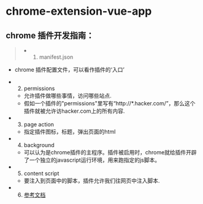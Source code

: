 # chrome-extension-vue-app

## chrome 插件开发指南：
> * 1. manifest.json 
  - chrome 插件配置文件，可以看作插件的‘入口’
* 2. permissions
  - 允许插件做哪些事情，访问哪些站点.
  - 假如一个插件的"permissions"里写有“http://*.hacker.com/”，那么这个插件就被允许访hacker.com上的所有内容.
* 3. page action
  - 指定插件图标，标题，弹出页面的html
* 4. background
  - 可以认为是chrome插件的主程序。插件被启用时，chrome就给插件开辟了一个独立的javascript运行环境，用来跑指定的js脚本。
* 5. content script
  - 要注入到页面中的脚本，插件允许我们往网页中注入脚本.
* 6. [参考文档](https://crxdoc-zh.appspot.com/extensions/devguide)
